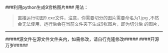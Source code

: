 ###利用python生成9宫格图片###
用法：
>直接运行切图9.exe文件，注意，你需要切分的图片需要命名为1.jpg
>,不然会无法使用，运行后会在当前文件夹下生成9张图片，即为切分后
>的图片，
---
#####源文件在源文件文件夹内，如需修改，请自行克隆修改#####
####开源万岁#####

